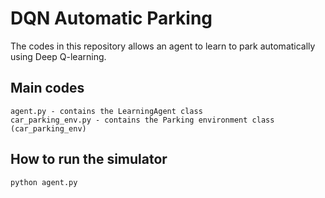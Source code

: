 # DQN Automatic Parking
The codes in this repository allows an agent to learn to park automatically using Deep Q-learning.

## Main codes
    agent.py - contains the LearningAgent class
    car_parking_env.py - contains the Parking environment class (car_parking_env)

## How to run the simulator
    python agent.py
